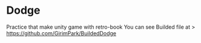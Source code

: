 # Dodge
Practice that make unity game with retro-book 
You can see Builded file at > https://github.com/GirimPark/BuildedDodge
